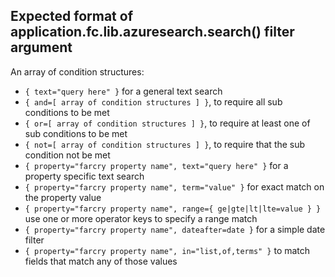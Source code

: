 ## Expected format of application.fc.lib.azuresearch.search() filter argument

An array of condition structures:

- `{ text="query here" }` for a general text search
- `{ and=[ array of condition structures ] }`, to require all sub conditions to be met
- `{ or=[ array of condition structures ] }`, to require at least one of sub conditions to be met
- `{ not=[ array of condition structures ] }`, to require that the sub condition not be met
- `{ property="farcry property name", text="query here" }` for a property specific text search
- `{ property="farcry property name", term="value" }` for exact match on the property value
- `{ property="farcry property name", range={ ge|gte|lt|lte=value } }` use one or more operator keys to specify a range match
- `{ property="farcry property name", dateafter=date }` for a simple date filter
- `{ property="farcry property name", in="list,of,terms" }` to match fields that match any of those values
